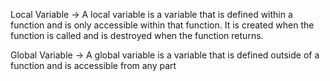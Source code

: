 Local Variable
-> A local variable is a variable that is defined within a function and is only accessible within that function. It is created  when the function is called and is destroyed when the function returns.

Global Variable
-> A global variable is a variable that is defined outside of a function and is accessible from any part